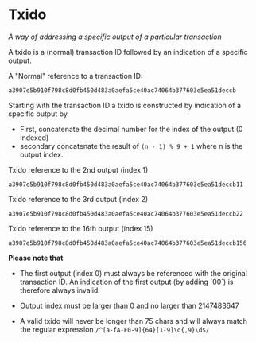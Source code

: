 # Txido 

_A way of addressing a specific output of a particular transaction_

A txido is a (normal) transaction ID followed by an indication of a specific output.

A "Normal" reference to a transaction ID: 

`a3907e5b910f798c8d0fb450d483a0aefa5ce40ac74064b377603e5ea51deccb`

Starting with the transaction ID a txido is constructed by indication of a specific output by 

- First, concatenate the decimal number for the index of the output (0 indexed) 
- secondary concatenate the result of `(n - 1) % 9 + 1` where n is the output index. 

Txido reference to the 2nd output (index 1)

    a3907e5b910f798c8d0fb450d483a0aefa5ce40ac74064b377603e5ea51deccb11

Txido reference to the 3rd output (index 2)

    a3907e5b910f798c8d0fb450d483a0aefa5ce40ac74064b377603e5ea51deccb22

Txido reference to the 16th output (index 15)

    a3907e5b910f798c8d0fb450d483a0aefa5ce40ac74064b377603e5ea51deccb156

**Please note that**

- The first output (index 0) must always be referenced with the original transaction ID. An indication of the first output (by adding ´00´) is therefore always invalid. 

- Output index must be larger than 0 and no larger than 2147483647

- A valid txido will never be longer than 75 chars and will always match the regular expression `/^[a-fA-F0-9]{64}[1-9]\d{,9}\d$/`


